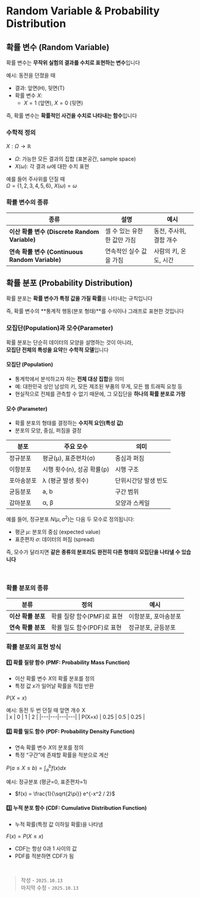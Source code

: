 # Random Variable & Probability Distribution

## 확률 변수 (Random Variable)

확률 변수는 **무작위 실험의 결과를 수치로 표현하는 변수**입니다

예시: 동전을 던졌을 때
- 결과: 앞면(H), 뒷면(T)
- 확률 변수 $X$:  
  - $X = 1$ (앞면), $X = 0$ (뒷면)

즉, 확률 변수는 **확률적인 사건을 수치로 나타내는 함수**입니다

### 수학적 정의
$X: \Omega \rightarrow \mathbb{R}$
- $\Omega$: 가능한 모든 결과의 집합 (표본공간, sample space)
- $X(\omega)$: 각 결과 $\omega$에 대한 수치 표현

예를 들어 주사위를 던질 때  
$\Omega = \{1,2,3,4,5,6\}$, $X(\omega) = \omega$

### 확률 변수의 종류

| 종류 | 설명 | 예시 |
|------|------|------|
| **이산 확률 변수 (Discrete Random Variable)** | 셀 수 있는 유한한 값만 가짐 | 동전, 주사위, 결함 개수 |
| **연속 확률 변수 (Continuous Random Variable)** | 연속적인 실수 값을 가짐 | 사람의 키, 온도, 시간 |


## 확률 분포 (Probability Distribution)

확률 분포는 **확률 변수가 특정 값을 가질 확률**을 나타내는 규칙입니다

즉, 확률 변수의 **통계적 행동(분포 형태)**를 수식이나 그래프로 표현한 것입니다

### 모집단(Population)과 모수(Parameter)

확률 분포는 단순히 데이터의 모양을 설명하는 것이 아니라,  
**모집단 전체의 특성을 요약**한 **수학적 모델**입니다

#### 모집단 (Population)

- 통계학에서 분석하고자 하는 **전체 대상 집합**을 의미
- 예: 대한민국 성인 남성의 키, 모든 제조된 부품의 무게, 모든 웹 트래픽 요청 등  
- 현실적으로 전체를 관측할 수 없기 때문에, 그 모집단을 **하나의 확률 분포로 가정**

#### 모수 (Parameter)

- 확률 분포의 형태를 결정하는 **수치적 요인(특성 값)**
- 분포의 모양, 중심, 퍼짐을 결정

| 분포 | 주요 모수 | 의미 |
|------|------------|------|
| 정규분포 | 평균(μ), 표준편차(σ) | 중심과 퍼짐 |
| 이항분포 | 시행 횟수(n), 성공 확률(p) | 시행 구조 |
| 포아송분포 | λ (평균 발생 횟수) | 단위시간당 발생 빈도 |
| 균등분포 | a, b | 구간 범위 |
| 감마분포 | α, β | 모양과 스케일 |

예를 들어, 정규분포 $N(\mu, \sigma^2)$는 다음 두 모수로 정의됩니다:
- 평균 $\mu$: 분포의 중심 (expected value)
- 표준편차 $\sigma$: 데이터의 퍼짐 (spread)

즉, 모수가 달라지면 **같은 종류의 분포라도 완전히 다른 형태의 모집단을 나타낼 수 있습니다**

<br>

### 확률 분포의 종류

| 분류 | 정의 | 예시 |
|------|------|------|
| **이산 확률 분포** | 확률 질량 함수(PMF)로 표현 | 이항분포, 포아송분포 |
| **연속 확률 분포** | 확률 밀도 함수(PDF)로 표현 | 정규분포, 균등분포 |

### 확률 분포의 표현 방식

#### 1️⃣ 확률 질량 함수 (PMF: Probability Mass Function)

- 이산 확률 변수 $X$의 확률 분포를 정의  
- 특정 값 $x$가 일어날 확률을 직접 반환

$P(X = x)$

예시: 동전 두 번 던질 때 앞면 개수 X  
| x | 0 | 1 | 2 |
|---|---|---|---|
| P(X=x) | 0.25 | 0.5 | 0.25 |

#### 2️⃣ 확률 밀도 함수 (PDF: Probability Density Function)

- 연속 확률 변수 $X$의 분포를 정의  
- 특정 “구간”에 존재할 확률을 적분으로 계산  

$P(a \le X \le b) = \int_a^b f(x) dx$

예시: 정규분포 (평균=0, 표준편차=1)
- $f(x) = \frac{1}{\sqrt{2\pi}} e^{-x^2 / 2}$

#### 3️⃣ 누적 분포 함수 (CDF: Cumulative Distribution Function)

- 누적 확률(특정 값 이하일 확률)을 나타냄

$F(x) = P(X \le x)$

- CDF는 항상 0과 1 사이의 값  
- PDF를 적분하면 CDF가 됨


<br>

> 작성 - `2025.10.13`<br>
> 마지막 수정 - `2025.10.13`